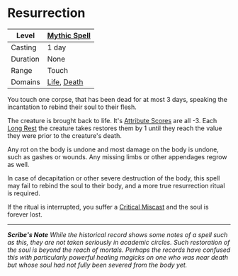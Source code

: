 # Resurrection

| Level    | [Mythic Spell]({Mythic%20Spells}.md)                                           |
| -------- | ------------------------------------------------------------------------------ |
| Casting  | 1 day                                                                          |
| Duration | None                                                                           |
| Range    | Touch                                                                          |
| Domains  | [Life](../../Spell%20Domains/Life.md), [Death](../../Spell%20Domains/Death.md) |

You touch one corpse, that has been dead for at most 3 days, speaking the incantation to rebind their soul to their flesh.

The creature is brought back to life. It's [Attribute Scores](../../../../Player%20Characters/Attributes/Attribute%20Scores.md) are all -3. Each [Long Rest](../../../../Game%20Procedures/Core%20Procedures/Resting.md#Long%20Rest) the creature takes restores them by 1 until they reach the value they were prior to the creature's death.

Any rot on the body is undone and most damage on the body is undone, such as gashes or wounds. Any missing limbs or other appendages regrow as well.

In case of decapitation or other severe destruction of the body, this spell may fail to rebind the soul to their body, and a more true resurrection ritual is required.

If the ritual is interrupted, you suffer a [Critical Miscast](../../../../Game%20Procedures/Die%20Rolling%20Mechanics/Critical%20Miscast.md) and the soul is forever lost.

---
***Scribe's Note***
*While the historical record shows some notes of a spell such as this, they are not taken seriously in academic circles. Such restoration of the soul is beyond the reach of mortals. Perhaps the records have confused this with particularly powerful healing magicks on one who was near death but whose soul had not fully been severed from the body yet.*
